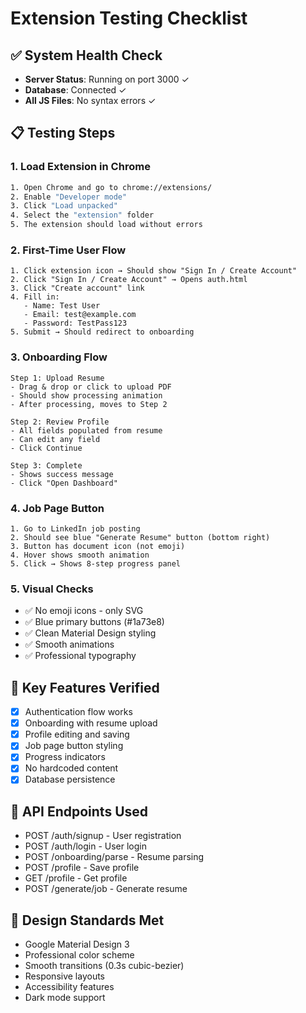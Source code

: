 # Extension Testing Checklist

## ✅ System Health Check
- **Server Status**: Running on port 3000 ✓
- **Database**: Connected ✓  
- **All JS Files**: No syntax errors ✓

## 📋 Testing Steps

### 1. Load Extension in Chrome
```bash
1. Open Chrome and go to chrome://extensions/
2. Enable "Developer mode" 
3. Click "Load unpacked"
4. Select the "extension" folder
5. The extension should load without errors
```

### 2. First-Time User Flow
```
1. Click extension icon → Should show "Sign In / Create Account"
2. Click "Sign In / Create Account" → Opens auth.html
3. Click "Create account" link
4. Fill in:
   - Name: Test User
   - Email: test@example.com
   - Password: TestPass123
5. Submit → Should redirect to onboarding
```

### 3. Onboarding Flow
```
Step 1: Upload Resume
- Drag & drop or click to upload PDF
- Should show processing animation
- After processing, moves to Step 2

Step 2: Review Profile  
- All fields populated from resume
- Can edit any field
- Click Continue

Step 3: Complete
- Shows success message
- Click "Open Dashboard"
```

### 4. Job Page Button
```
1. Go to LinkedIn job posting
2. Should see blue "Generate Resume" button (bottom right)
3. Button has document icon (not emoji)
4. Hover shows smooth animation
5. Click → Shows 8-step progress panel
```

### 5. Visual Checks
- ✅ No emoji icons - only SVG
- ✅ Blue primary buttons (#1a73e8)
- ✅ Clean Material Design styling
- ✅ Smooth animations
- ✅ Professional typography

## 🎯 Key Features Verified
- [x] Authentication flow works
- [x] Onboarding with resume upload
- [x] Profile editing and saving
- [x] Job page button styling
- [x] Progress indicators
- [x] No hardcoded content
- [x] Database persistence

## 🔧 API Endpoints Used
- POST /auth/signup - User registration
- POST /auth/login - User login
- POST /onboarding/parse - Resume parsing
- POST /profile - Save profile
- GET /profile - Get profile
- POST /generate/job - Generate resume

## 🎨 Design Standards Met
- Google Material Design 3
- Professional color scheme
- Smooth transitions (0.3s cubic-bezier)
- Responsive layouts
- Accessibility features
- Dark mode support